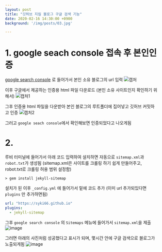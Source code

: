 ```yaml
---
layout: post
title: "깃허브 지킬 블로그 구글 검색 기능"
date: 2020-02-16 14:30:00 +0900
background: '/img/posts/03.jpg'

---
```




# 1. google seach console 접속 후 본인인증
[google search console](https://search.google.com/search-console/welcome?utm_source=about-page) 로 들어가서 본인 소유 블로그의 url 입력
![캡처](https://user-images.githubusercontent.com/59393359/74607293-1ebea980-511b-11ea-8724-9213904f89fe.PNG)


이후 구글에서 제공하는 인증용 html 파일 다운로드 (본인 소유 사이트인지 확인하기 위해서)
![캡처1](https://user-images.githubusercontent.com/59393359/74607335-7ceb8c80-511b-11ea-96d3-516b1b64bf4d.PNG)


그후 인증용 html 파일을 다운받아 본인 블로그의 루트폴더에 집어넣고 깃허브 커밋하고 인증
![캡처2](https://user-images.githubusercontent.com/59393359/74607306-431a8600-511b-11ea-9071-fcd7ee8f0c83.PNG)

그러고 `google seach console`에서 확인해보면 인증되었다고 나오게됨

# 2. 

루비 터미널에 들어가서 아래 코드 입력하여 설치하면 자동으로 `sitemap.xml`과 `robot.txt`가 생성됨
(sitemap.xml은 사이트를 크롤링 하기 쉽게 만들어주고, robot.txt로 크롤링 허용 범위 설정함)
```
> gem install jekyll-sitemap
```

설치가 된 이후 `_config.yml` 에 들어가서 밑에 코드 추가 (이미 url 추가되있다면 `plugins` 만 추가하면됨)

```yml
url: "https://syki66.github.io"
plugins:
  - jekyll-sitemap
```

그후 `google search console` 의 `Sitemaps` 메뉴에 들어가서 `sitemap.xml`을 제출
![image](https://user-images.githubusercontent.com/59393359/74607755-c5f11000-511e-11ea-877a-6e19e9cac1ef.png)

그러면 아래의 사진처럼 성공했다고 표시가 되며, 몇시간 안에 구글 검색으로 블로그가 노출되게됨
![image](https://user-images.githubusercontent.com/59393359/74607783-14061380-511f-11ea-8b04-da84a428b232.png)

